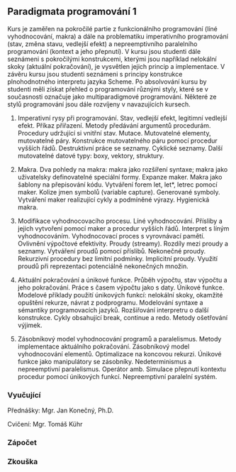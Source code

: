 ## Paradigmata programování 1
Kurs je zaměřen na pokročilé partie z funkcionálního programování
(líné vyhodnocování, makra) a dále na problematiku imperativního
programování (stav, změna stavu, vedlejší efekt) a nepreemptivního
paralelního programování (kontext a jeho přepnutí). V kursu jsou
studenti dále seznámeni s pokročilými konstrukcemi, kterými jsou
například nelokální skoky (aktuální pokračování), je vysvětlen jejich
princip a implementace. V závěru kursu jsou studenti seznámeni s
principy konstrukce plnohodnotného interpretu jazyka Scheme. Po
absolvování kursu by studenti měli získat přehled o programování
různými styly, které se v současnosti označuje jako multiparadigmové
programování. Některé ze stylů programování jsou dále rozvíjeny v
navazujících kursech.

1. Imperativní rysy při programování. Stav, vedlejší efekt, legitimní
vedlejší efekt. Příkaz přiřazení. Metody předávání argumentů
procedurám. Procedury udržující si vnitřní stav. Mutace. Mutovatelné
elementy, mutovatelné páry. Konstrukce mutovatelného páru pomocí
procedur vyšších řádů. Destruktivní práce se seznamy. Cyklické
seznamy. Další mutovatelné datové typy: boxy, vektory, struktury.

2. Makra. Dva pohledy na makra: makra jako rozšíření syntaxe; makra
jako uživatelsky definovatelné speciální formy. Expanze maker. Makra
jako šablony na přepisování kódu. Vytváření forem let, let*, letrec
pomocí maker. Kolize jmen symbolů (variable capture). Generované
symboly. Vytváření maker realizující cykly a podmíněné výrazy.
Hygienická makra.

3. Modifikace vyhodnocovacího procesu. Líné vyhodnocování. Přísliby a
jejich vytvoření pomocí maker a procedur vyšších řádů. Interpret s
líným vyhodnocováním. Vyhodnocovací proces s vyrovnávací pamětí.
Ovlivnění výpočtové efektivity. Proudy (streamy). Rozdíly mezi proudy
a seznamy. Vytváření proudů pomocí příslibů. Nekonečné proudy.
Rekurzivní procedury bez limitní podmínky. Implicitní proudy. Využití
proudů při reprezentaci potenciálně nekonečných množin.

4. Aktuální pokračování a únikové funkce. Průběh výpočtu, stav výpočtu
a jeho pokračování. Práce s časem výpočtu jako s daty. Únikové funkce.
Modelové příklady použití únikových funkcí: nelokální skoky, okamžité
opuštění rekurze, návrat z podprogramu. Modelování syntaxe a sémantiky
programovacích jazyků. Rozšiřování interpretru o další konstrukce.
Cykly obsahující break, continue a redo. Metody ošetřování výjimek.

5. Zásobníkový model vyhodnocování programů a paralelismus. Metody
implementace aktuálního pokračování. Zásobníkový model vyhodnocování
elementů. Optimalizace na koncovou rekurzi. Únikové funkce jako
manipulátory se zásobníky. Nedeterminismus a nepreemptivní
paralelismus. Operátor amb. Simulace přepnutí kontextu procedur pomocí
únikových funkcí. Nepreemptivní paralelní systém.

### Vyučující
Přednášky: Mgr. Jan Konečný, Ph.D.

Cvičení: Mgr. Tomáš Kühr

### Zápočet

### Zkouška

